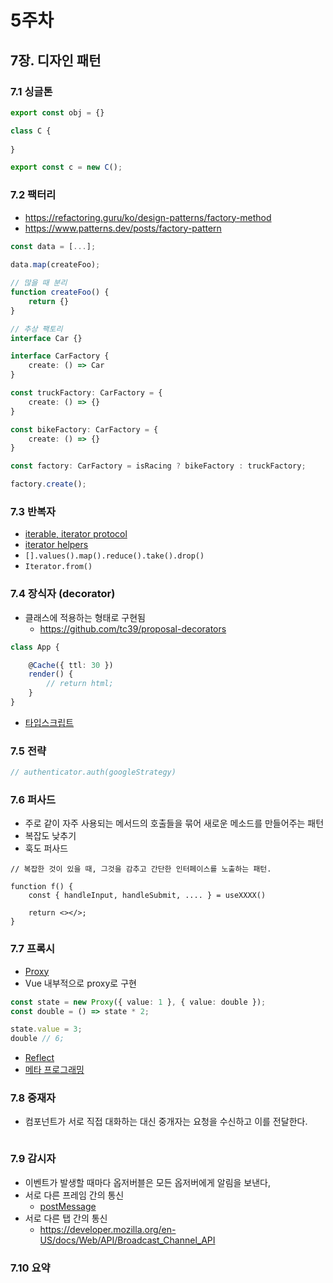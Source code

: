 # 5주차

## 7장. 디자인 패턴

### 7.1 싱글톤

```ts
export const obj = {}
```

```ts
class C {
    
}

export const c = new C();
```

### 7.2 팩터리

- https://refactoring.guru/ko/design-patterns/factory-method
- https://www.patterns.dev/posts/factory-pattern


```ts
const data = [...];
              
data.map(createFoo);

// 많을 때 분리
function createFoo() {
    return {}
}
```

```ts
// 추상 팩토리
interface Car {}

interface CarFactory {
    create: () => Car
}

const truckFactory: CarFactory = {
    create: () => {}
}

const bikeFactory: CarFactory = {
    create: () => {}
}

const factory: CarFactory = isRacing ? bikeFactory : truckFactory;

factory.create();
```

### 7.3 반복자

- [iterable, iterator protocol](https://developer.mozilla.org/ko/docs/Web/JavaScript/Reference/Iteration_protocols)
- [iterator helpers](https://github.com/tc39/proposal-iterator-helpers)
- `[].values().map().reduce().take().drop()`
- `Iterator.from()`

### 7.4 장식자 (decorator)

- 클래스에 적용하는 형태로 구현됨
    - https://github.com/tc39/proposal-decorators

```ts
class App {

    @Cache({ ttl: 30 })
    render() {
        // return html;
    }
}
```
    
- [타입스크립트](https://velog.io/@octo__/TypeScript-%EB%8D%B0%EC%BD%94%EB%A0%88%EC%9D%B4%ED%84%B0Decorator)

### 7.5 전략

```ts
// authenticator.auth(googleStrategy)
```

### 7.6 퍼사드

- 주로 같이 자주 사용되는 메서드의 호출들을 묶어 새로운 메소드를 만들어주는 패턴
- 복잡도 낮추기
- 훅도 퍼사드

```tsx
// 복잡한 것이 있을 때, 그것을 감추고 간단한 인터페이스를 노출하는 패턴.

function f() {
    const { handleInput, handleSubmit, .... } = useXXXX()

    return <></>;
}
```

### 7.7 프록시

- [Proxy](https://developer.mozilla.org/ko/docs/Web/JavaScript/Reference/Global_Objects/Proxy)
- Vue 내부적으로 proxy로 구현

```ts
const state = new Proxy({ value: 1 }, { value: double });
const double = () => state * 2;

state.value = 3;
double // 6;
```

- [Reflect](https://developer.mozilla.org/en-US/docs/Web/JavaScript/Reference/Global_Objects/Reflect)
- [메타 프로그래밍](https://meetup.nhncloud.com/posts/302)



### 7.8 중재자
- 컴포넌트가 서로 직접 대화하는 대신 중개자는 요청을 수신하고 이를 전달한다.


```ts

```


### 7.9 감시자

- 이벤트가 발생할 때마다 옵저버블은 모든 옵저버에게 알림을 보낸다,
- 서로 다른 프레임 간의 통신
    - [postMessage](https://developer.mozilla.org/ko/docs/Web/API/Window/postMessage)
- 서로 다른 탭 간의 통신
    - https://developer.mozilla.org/en-US/docs/Web/API/Broadcast_Channel_API

### 7.10 요약

